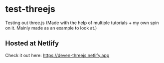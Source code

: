 # test-threejs
Testing out three.js (Made with the help of multiple tutorials + my own spin on it. Mainly made as an example to look at.)

## Hosted at Netlify
Check it out here: <a href="https://deven-threejs.netlify.app" style="color: black; text-decoration: underline">https://deven-threejs.netlify.app</a>
